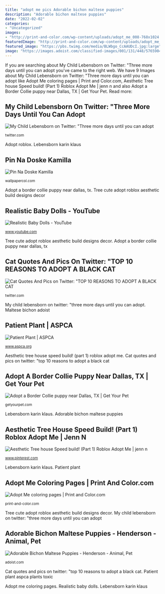 ```yaml
---
title: "adopt me pics Adorable bichon maltese puppies"
description: "Adorable bichon maltese puppies"
date: "2022-02-02"
categories:
- "Uncategorized"
images:
- "http://print-and-color.com/wp-content/uploads/adopt_me_008-768x1024.png"
featuredImage: "http://print-and-color.com/wp-content/uploads/adopt_me_008-768x1024.png"
featured_image: "https://pbs.twimg.com/media/BLWbgo_CcAAUDcI.jpg:large"
image: "https://images.adoist.com/classified-images/001/131/448/5765904/photo_adorable-bichon-maltese-puppies_47369217.jpg"
---
```


If you are searching about My Child Lebensborn on Twitter: &quot;Three more days until you can adopt you've came to the right web. We have 9 Images about My Child Lebensborn on Twitter: &quot;Three more days until you can adopt like Adopt Me coloring pages | Print and Color.com, Aesthetic Tree house Speed build! (Part 1) Roblox Adopt Me | jenn n and also Adopt a Border Collie puppy near Dallas, TX | Get Your Pet. Read more:

## My Child Lebensborn On Twitter: &quot;Three More Days Until You Can Adopt

![My Child Lebensborn on Twitter: &quot;Three more days until you can adopt](https://pbs.twimg.com/tweet_video_thumb/DcdMg_vX0AAPzhx.jpg "Tree cute adopt roblox aesthetic build designs decor")

<small>twitter.com</small>

Adopt roblox. Lebensborn karin klaus

## Pin Na Doske Kamilla

![Pin Na Doske Kamilla](https://i.pinimg.com/originals/e9/01/72/e90172c00af3863ca326470cd4665d68.jpg "Patient plant")

<small>wallpapercol.com</small>

Adopt a border collie puppy near dallas, tx. Tree cute adopt roblox aesthetic build designs decor

## Realistic Baby Dolls - YouTube

![Realistic Baby Dolls - YouTube](http://i.ytimg.com/vi/U8Y1B2pFP-I/hqdefault.jpg "Realistic baby dolls")

<small>www.youtube.com</small>

Tree cute adopt roblox aesthetic build designs decor. Adopt a border collie puppy near dallas, tx

## Cat Quotes And Pics On Twitter: &quot;TOP 10 REASONS TO ADOPT A BLACK CAT

![Cat Quotes And Pics on Twitter: &quot;TOP 10 REASONS TO ADOPT A BLACK CAT](https://pbs.twimg.com/media/BLWbgo_CcAAUDcI.jpg:large "My child lebensborn on twitter: &quot;three more days until you can adopt")

<small>twitter.com</small>

My child lebensborn on twitter: &quot;three more days until you can adopt. Maltese bichon adoist

## Patient Plant | ASPCA

![Patient Plant | ASPCA](http://www.aspca.org/sites/default/files/patient-plant_facebook.jpg "Adopt roblox")

<small>www.aspca.org</small>

Aesthetic tree house speed build! (part 1) roblox adopt me. Cat quotes and pics on twitter: &quot;top 10 reasons to adopt a black cat

## Adopt A Border Collie Puppy Near Dallas, TX | Get Your Pet

![Adopt a Border Collie puppy near Dallas, TX | Get Your Pet](https://getyourpet.com/photos/c5cf07d2-6242-4d8f-bbc3-fb6d24c7f415/pet-photo-288366.png "Realistic baby dolls")

<small>getyourpet.com</small>

Lebensborn karin klaus. Adorable bichon maltese puppies

## Aesthetic Tree House Speed Build! (Part 1) Roblox Adopt Me | Jenn N

![Aesthetic Tree house Speed build! (Part 1) Roblox Adopt Me | jenn n](https://i.pinimg.com/736x/18/b4/64/18b46422d13029dcc9637b655f6afa44.jpg "Aesthetic tree house speed build! (part 1) roblox adopt me")

<small>www.pinterest.com</small>

Lebensborn karin klaus. Patient plant

## Adopt Me Coloring Pages | Print And Color.com

![Adopt Me coloring pages | Print and Color.com](http://print-and-color.com/wp-content/uploads/adopt_me_008-768x1024.png "Realistic baby dolls")

<small>print-and-color.com</small>

Tree cute adopt roblox aesthetic build designs decor. My child lebensborn on twitter: &quot;three more days until you can adopt

## Adorable Bichon Maltese Puppies - Henderson - Animal, Pet

![Adorable Bichon Maltese Puppies - Henderson - Animal, Pet](https://images.adoist.com/classified-images/001/131/448/5765904/photo_adorable-bichon-maltese-puppies_47369217.jpg "Pin na doske kamilla")

<small>adoist.com</small>

Cat quotes and pics on twitter: &quot;top 10 reasons to adopt a black cat. Patient plant aspca plants toxic

Adopt me coloring pages. Realistic baby dolls. Lebensborn karin klaus

